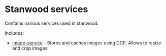 # Stanwood services

Contains various services used in stanwood. 

Includes:
* [image-service](/image_service) - Stores and caches images using GCP. Allows to resize and crop images.
